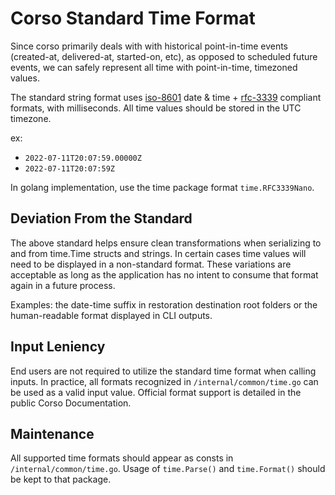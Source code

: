 # Corso Standard Time Format

Since corso primarily deals with with historical point-in-time events (created-at, delivered-at, started-on, etc), as opposed to scheduled future events, we can safely represent all time with point-in-time, timezoned values.

The standard string format uses [iso-8601](https://en.wikipedia.org/wiki/ISO_8601) date & time + [rfc-3339](https://datatracker.ietf.org/doc/html/rfc3339) compliant formats, with milliseconds.  All time values should be stored in the UTC timezone.

ex:
* `2022-07-11T20:07:59.00000Z`  
* `2022-07-11T20:07:59Z`

In golang implementation, use the time package format `time.RFC3339Nano`.

## Deviation From the Standard

The above standard helps ensure clean transformations when serializing to and from time.Time structs and strings.  In certain cases time values will need to be displayed in a non-standard format.  These variations are acceptable as long as the application has no intent to consume that format again in a future process.

Examples: the date-time suffix in restoration destination root folders or the human-readable format displayed in CLI outputs.

## Input Leniency

End users are not required to utilize the standard time format when calling inputs.  In practice, all formats recognized in `/internal/common/time.go` can be used as a valid input value.  Official format support is detailed in the public Corso Documentation.

## Maintenance

All supported time formats should appear as consts in  `/internal/common/time.go`.  Usage of `time.Parse()` and `time.Format()` should be kept to that package.